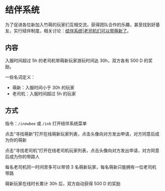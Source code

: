 # 结伴系统

为了促进各位新加入竹萌的玩家们互相交流，获得团队合作的乐趣，甚至找到好基友，实行结伴制度。相关讨论：[结伴系统\|老司机们可以带萌新了](https://discuss.imyvm.com/d/8--)。

## 内容

入服时间超过 5h 的老司机带萌新玩家游玩时间达 30h，双方各有 500 D 的奖励。

一些名词定义：

* 萌新：入服时间小于 30h 的玩家
* 老司机：入服时间超过 5h 的玩家

## 方式

指令：`/inewbee` 或 `/inb` 打开结伴系统菜单

点击“寻找萌新”打开在线萌新玩家列表，点击头像向对方发出申请，对方同意后成为你的萌新

点击“寻找老司机”打开在线老司机玩家列表，点击头像向对方发出申请，对方同意后成为你的带路人

每名老司机同一时间至多可以带领 3 名萌新玩家，每名萌新只能拥有一位老司机带路

萌新玩家在线时长累计 30h 后，双方自动获得 500 D 的奖励

